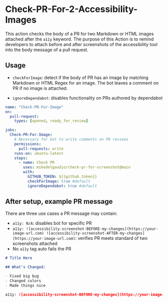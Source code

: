 # Check-PR-For-2-Accessibility-Images

This action checks the body of a PR for two Markdown or HTML images attached after the `a11y` keyword. The purpose of this Action is to remind developers to attach before and after screenshots of the accessibility tool into the body message of a pull request.

## Usage

- `checkForImage`: detect if the body of PR has an image by matching Markdown or HTML Regex for an image. The bot leaves a comment on PR if no image is attached.

- `ignoreDependabot`: disables functionality on PRs authored by dependabot

```yaml
name: "Check-PR-For-Image"
on:
  pull-request:
    types: [opened, ready_for_review]

jobs:
  Check-PR-For-Image:
    # Necessary for bot to write comments on PR reviews
    permissions:
      pull-requests: write
    runs-on: ubuntu-latest
    steps:
      - name: Check PR
        uses: mikedelgaudio/check-pr-for-screenshot@main
        with:
          GITHUB_TOKEN: ${{github.token}}
          checkForImage: true #default
          ignoreDependabot: true #default
```

## After setup, example PR message

There are three use cases a PR message may contain:

- `a11y: N/A`: disables bot for specific PR
- `a11y: ![accessibility-screenshot-BEFORE-my-changes](https://your-image-url.com) ![accessibility-screenshot-AFTER-my-changes](https://your-image-url.com)`: verifies PR meets standard of two screenshots attached
- No `a11y` tag auto fails the PR

```markdown
# Title Here

## What's Changed:

- Fixed big bug
- Changed colors
- Made things nice

a11y: ![accessibility-screenshot-BEFORE-my-changes](https://your-image-url.com) ![accessibility-screenshot-AFTER-my-changes](https://your-image-url.com)
```
